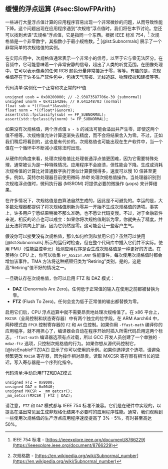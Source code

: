 ## 缓慢的浮点运算 {#sec:SlowFPArith}

一些进行大量浮点值计算的应用程序容易出现一个非常微妙的问题，从而导致性能下降。这个问题出现在应用程序遇到“次规格”浮点值时，我们将在本节讨论。您还可以找到术语“去规格”浮点值，它是指同一个东西。根据 IEEE 标准 754，[^2] 次规格值是一个非零数字，其指数小于最小规格数。[^1] [@lst:Subnormals] 展示了一个非常简单的次规格值的实例。

在实际应用中，次规格值通常表示一个非常小的信号，以至于它与零无法区分。在音频中，它可能意味着一个非常安静的信号，超出了人类的听觉范围。在图像处理中，它可以表示像素的任何 RGB 颜色分量非常接近于零，等等。有趣的是，次规格值存在于许多生产软件包中，包括天气预报、光线追踪、物理模拟和建模等等。

代码清单:实例化一个正常和次正常的FP值
~~~~ {#lst:Subnormals .cpp}
unsigned usub = 0x80200000; // -2.93873587706e-39 (subnormal)
unsigned unorm = 0x411a428e; // 9.641248703 (normal)
float sub = *((float*)&usub);
float norm = *((float*)&unorm);
assert(std::fpclassify(sub) == FP_SUBNORMAL);
assert(std::fpclassify(norm) != FP_SUBNORMAL);
~~~~~~~~~~~~~~~~~~~~~~~~~~~~~~~~~~~~~~~~~~~~~~~~~

如果没有次规格值，两个浮点值 `a - b` 的减法可能会溢出并产生零，即使这两个值不相等。次规格值允许计算逐渐失去精度，而不会将结果舍入为零。不过，正如我们稍后将看到的，这也是有代价的。次规格值也可能出现在生产软件中，当一个值在一个循环中不断减小或除法时出现。

从硬件的角度来看，处理次规格值比处理普通浮点值更困难，因为它需要特殊处理，通常被认为是一种特殊情况。应用程序不会崩溃，但性能会下降。生成或消耗次规格值的计算比对普通数字执行类似计算要慢得多，速度可以慢 10 倍甚至更多。例如，英特尔处理器目前使用微码 *协助* 处理次规格值操作。当处理器识别到次规格浮点值时，微码执行器 (MSROM) 将提供必要的微操作 ($\mu$ops) 来计算结果。

在许多情况下，次规格值是由算法自然生成的，因此是不可避免的。幸运的是，大多数处理器都提供了将次规格值刷新为零并一开始不生成次规格值的选项。事实上，许多用户宁愿结果稍微不那么准确，也不愿让代码变慢。不过，对于金融软件来说，相反的论点也可以成立：如果你将次规格值刷新为零，你就失去了精度，并且无法将其向上扩展，因为它仍然是零。这可能会让一些客户生气。

假设你可以接受没有次规格值，那么如何检测和禁用它们？虽然可以使用 [@lst:Subnormals] 所示的运行时检查，但在整个代码库中插入它们并不实际。使用 PMU（性能监控单元）检测应用程序是否生成次规格值是一种更好的方法。在英特尔 CPU 上，你可以收集 `FP_ASSIST.ANY` 性能事件，每次使用次规格值时都会增加该事件。TMA 方法将这种瓶颈归类为“Retiring”类别，是的，这是高“Retiring”值不好的情况之一。

一旦确认存在次规格值，你可以启用 FTZ 和 DAZ 模式：

* __DAZ__ (Denormals Are Zero)。任何低于正常值的输入在使用之前都被替换为零。
* __FTZ__ (Flush To Zero)。任何会变为低于正常值的输出都替换为零。

启用它们后，CPU 浮点运算中就不需要昂贵地处理次规格值了。在 x86 平台上，`MXCSR`（全局控制和状态寄存器）中有两个独立的位字段。在 ARM Aarch64 中，两种模式由 `FPCR` 控制寄存器的 `FZ` 和 `AH` 位控制。如果你用 `-ffast-math` 编译你的应用程序，就不用担心了，编译器会自动在程序开始时插入所需代码启用这两个标志。`-ffast-math` 编译器选项有点过载，所以 GCC 开发人员创建了一个单独的 `-mdaz-ftz` 选项，只控制次规格值的行为。如果你想从源代码控制它，[@lst:EnableFTZDAZ] 显示了你可以使用的示例。如果你选择这个选项，请避免频繁更改 `MXCSR` 寄存器，因为操作相对昂贵。读取 MXCSR 寄存器有相当长的延迟，写入寄存器是一个序列化指令。

代码清单:手动启用FTZ和DAZ模式
~~~~ {#lst:EnableFTZDAZ .cpp}
unsigned FTZ = 0x8000;
unsigned DAZ = 0x0040;
unsigned MXCSR = _mm_getcsr();
_mm_setcsr(MXCSR | FTZ | DAZ);
~~~~~~~~~~~~~~~~~~~~~~~~~~~~~~~~~~~~~~~~~~~~~~~~~

请注意，`FTZ` 和 `DAZ` 模式都与 IEEE 754 标准不兼容。它们是在硬件中实现的，以提高在溢出常见且生成非规格化结果不必要时的应用程序性能。通常，我们观察到一些使用次规格值的生产浮点应用程序速度提高了 3% - 5%，有时甚至高达 50%。

[^1]: 次规格数 - [https://en.wikipedia.org/wiki/Subnormal_number](https://en.wikipedia.org/wiki/Subnormal_number)
[^2]: IEEE 754 标准 - [https://ieeexplore.ieee.org/document/8766229](https://ieeexplore.ieee.org/document/8766229)

